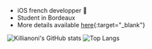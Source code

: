  - iOS french developper 🍎
 - Student in Bordeaux
 - More details available [here](azrua.fr){:target="_blank"}

![Killianoni's GitHub stats](https://github-readme-stats.vercel.app/api?username=Killianoni&show_icons=true&theme=synthwave)
![Top Langs](https://github-readme-stats.vercel.app/api/top-langs/?username=Killianoni&layout=compact&langs_count=12&theme=synthwave)


